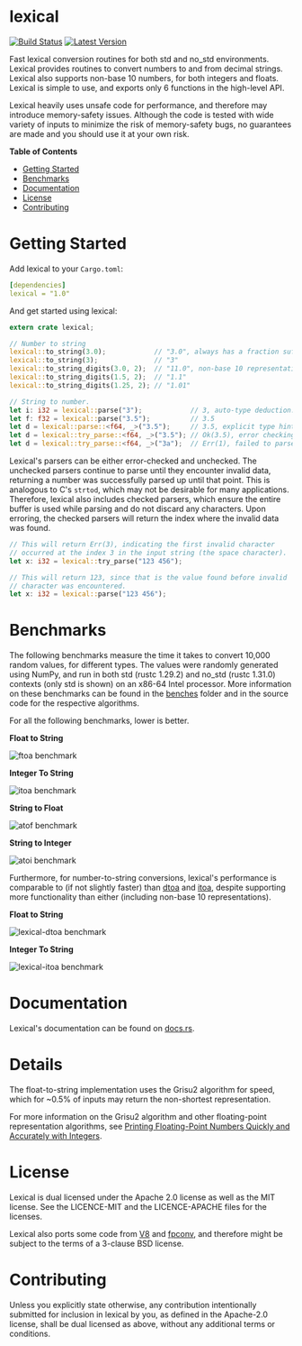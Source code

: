 lexical
=======

[![Build Status](https://api.travis-ci.org/Alexhuszagh/lexical.svg?branch=master)](https://travis-ci.org/Alexhuszagh/lexical)
[![Latest Version](https://img.shields.io/crates/v/lexical.svg)](https://crates.io/crates/lexical)

Fast lexical conversion routines for both std and no_std environments. Lexical provides routines to convert numbers to and from decimal strings. Lexical also supports non-base 10 numbers, for both integers and floats.  Lexical is simple to use, and exports only 6 functions in the high-level API.

Lexical heavily uses unsafe code for performance, and therefore may introduce memory-safety issues. Although the code is tested with wide variety of inputs to minimize the risk of memory-safety bugs, no guarantees are made and you should use it at your own risk.

**Table of Contents**

- [Getting Started](#getting-started)
- [Benchmarks](#benchmarks)
- [Documentation](#documentation)
- [License](#license)
- [Contributing](#contributing)

# Getting Started

Add lexical to your `Cargo.toml`:

```yaml
[dependencies]
lexical = "1.0"
```

And get started using lexical:

```rust
extern crate lexical;

// Number to string
lexical::to_string(3.0);            // "3.0", always has a fraction suffix, 
lexical::to_string(3);              // "3"
lexical::to_string_digits(3.0, 2);  // "11.0", non-base 10 representation.
lexical::to_string_digits(1.5, 2);  // "1.1"
lexical::to_string_digits(1.25, 2); // "1.01"

// String to number.
let i: i32 = lexical::parse("3");            // 3, auto-type deduction.
let f: f32 = lexical::parse("3.5");          // 3.5
let d = lexical::parse::<f64, _>("3.5");     // 3.5, explicit type hints.
let d = lexical::try_parse::<f64, _>("3.5"); // Ok(3.5), error checking parse.
let d = lexical::try_parse::<f64, _>("3a");  // Err(1), failed to parse.
```

Lexical's parsers can be either error-checked and unchecked. The unchecked parsers continue to parse until they encounter invalid data, returning a number was successfully parsed up until that point. This is analogous to C's `strtod`, which may not be desirable for many applications. Therefore, lexical also includes checked parsers, which ensure the entire buffer is used while parsing and do not discard any characters. Upon erroring, the checked parsers will return the index where the invalid data was found.

```rust
// This will return Err(3), indicating the first invalid character
// occurred at the index 3 in the input string (the space character).
let x: i32 = lexical::try_parse("123 456");

// This will return 123, since that is the value found before invalid
// character was encountered.
let x: i32 = lexical::parse("123 456");
```

# Benchmarks

The following benchmarks measure the time it takes to convert 10,000 random values, for different types. The values were randomly generated using NumPy, and run in both std (rustc 1.29.2) and no_std (rustc 1.31.0) contexts (only std is shown) on an x86-64 Intel processor. More information on these benchmarks can be found in the [benches](benches) folder and in the source code for the respective algorithms.

For all the following benchmarks, lower is better.

**Float to String**

![ftoa benchmark](https://raw.githubusercontent.com/Alexhuszagh/rust-lexical/master/assets/ftoa.svg)

**Integer To String**

![itoa benchmark](https://raw.githubusercontent.com/Alexhuszagh/rust-lexical/master/assets/itoa.svg)

**String to Float**

![atof benchmark](https://raw.githubusercontent.com/Alexhuszagh/rust-lexical/master/assets/atof.svg)

**String to Integer**

![atoi benchmark](https://raw.githubusercontent.com/Alexhuszagh/rust-lexical/master/assets/atoi.svg)

Furthermore, for number-to-string conversions, lexical's performance is comparable to (if not slightly faster) than [dtoa](https://github.com/dtolnay/dtoa) and [itoa](https://github.com/dtolnay/itoa), despite supporting more functionality than either (including non-base 10 representations).

**Float to String**

![lexical-dtoa benchmark](https://raw.githubusercontent.com/Alexhuszagh/rust-lexical/master/assets/lexical_dtoa.svg)

**Integer To String**

![lexical-itoa benchmark](https://raw.githubusercontent.com/Alexhuszagh/rust-lexical/master/assets/lexical_itoa.svg)

# Documentation

Lexical's documentation can be found on [docs.rs](https://docs.rs/lexicals).

# Details

The float-to-string implementation uses the Grisu2 algorithm for speed, which for ~0.5% of inputs may return the non-shortest representation.

For more information on the Grisu2 algorithm and other floating-point representation algorithms, see [Printing Floating-Point Numbers Quickly and Accurately with Integers](https://www.cs.tufts.edu/~nr/cs257/archive/florian-loitsch/printf.pdf).

# License

Lexical is dual licensed under the Apache 2.0 license as well as the MIT license. See the LICENCE-MIT and the LICENCE-APACHE files for the licenses.

Lexical also ports some code from [V8](https://github.com/v8/v8) and [fpconv](https://github.com/night-shift/fpconv), and therefore might be subject to the terms of a 3-clause BSD license.

# Contributing

Unless you explicitly state otherwise, any contribution intentionally submitted for inclusion in lexical by you, as defined in the Apache-2.0 license, shall be dual licensed as above, without any additional terms or conditions.
